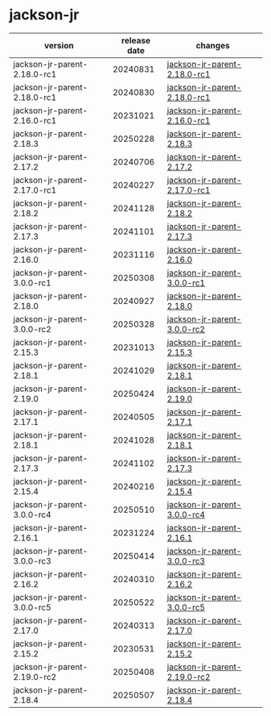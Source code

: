 # jackson-jr	


|version|release date|changes|
|---|---|---|
|jackson-jr-parent-2.18.0-rc1|20240831|[jackson-jr-parent-2.18.0-rc1](./jackson-jr-parent-2.18.0-rc1-20240831.md)|
|jackson-jr-parent-2.18.0-rc1|20240830|[jackson-jr-parent-2.18.0-rc1](./jackson-jr-parent-2.18.0-rc1-20240830.md)|
|jackson-jr-parent-2.16.0-rc1|20231021|[jackson-jr-parent-2.16.0-rc1](./jackson-jr-parent-2.16.0-rc1-20231021.md)|
|jackson-jr-parent-2.18.3|20250228|[jackson-jr-parent-2.18.3](./jackson-jr-parent-2.18.3-20250228.md)|
|jackson-jr-parent-2.17.2|20240706|[jackson-jr-parent-2.17.2](./jackson-jr-parent-2.17.2-20240706.md)|
|jackson-jr-parent-2.17.0-rc1|20240227|[jackson-jr-parent-2.17.0-rc1](./jackson-jr-parent-2.17.0-rc1-20240227.md)|
|jackson-jr-parent-2.18.2|20241128|[jackson-jr-parent-2.18.2](./jackson-jr-parent-2.18.2-20241128.md)|
|jackson-jr-parent-2.17.3|20241101|[jackson-jr-parent-2.17.3](./jackson-jr-parent-2.17.3-20241101.md)|
|jackson-jr-parent-2.16.0|20231116|[jackson-jr-parent-2.16.0](./jackson-jr-parent-2.16.0-20231116.md)|
|jackson-jr-parent-3.0.0-rc1|20250308|[jackson-jr-parent-3.0.0-rc1](./jackson-jr-parent-3.0.0-rc1-20250308.md)|
|jackson-jr-parent-2.18.0|20240927|[jackson-jr-parent-2.18.0](./jackson-jr-parent-2.18.0-20240927.md)|
|jackson-jr-parent-3.0.0-rc2|20250328|[jackson-jr-parent-3.0.0-rc2](./jackson-jr-parent-3.0.0-rc2-20250328.md)|
|jackson-jr-parent-2.15.3|20231013|[jackson-jr-parent-2.15.3](./jackson-jr-parent-2.15.3-20231013.md)|
|jackson-jr-parent-2.18.1|20241029|[jackson-jr-parent-2.18.1](./jackson-jr-parent-2.18.1-20241029.md)|
|jackson-jr-parent-2.19.0|20250424|[jackson-jr-parent-2.19.0](./jackson-jr-parent-2.19.0-20250424.md)|
|jackson-jr-parent-2.17.1|20240505|[jackson-jr-parent-2.17.1](./jackson-jr-parent-2.17.1-20240505.md)|
|jackson-jr-parent-2.18.1|20241028|[jackson-jr-parent-2.18.1](./jackson-jr-parent-2.18.1-20241028.md)|
|jackson-jr-parent-2.17.3|20241102|[jackson-jr-parent-2.17.3](./jackson-jr-parent-2.17.3-20241102.md)|
|jackson-jr-parent-2.15.4|20240216|[jackson-jr-parent-2.15.4](./jackson-jr-parent-2.15.4-20240216.md)|
|jackson-jr-parent-3.0.0-rc4|20250510|[jackson-jr-parent-3.0.0-rc4](./jackson-jr-parent-3.0.0-rc4-20250510.md)|
|jackson-jr-parent-2.16.1|20231224|[jackson-jr-parent-2.16.1](./jackson-jr-parent-2.16.1-20231224.md)|
|jackson-jr-parent-3.0.0-rc3|20250414|[jackson-jr-parent-3.0.0-rc3](./jackson-jr-parent-3.0.0-rc3-20250414.md)|
|jackson-jr-parent-2.16.2|20240310|[jackson-jr-parent-2.16.2](./jackson-jr-parent-2.16.2-20240310.md)|
|jackson-jr-parent-3.0.0-rc5|20250522|[jackson-jr-parent-3.0.0-rc5](./jackson-jr-parent-3.0.0-rc5-20250522.md)|
|jackson-jr-parent-2.17.0|20240313|[jackson-jr-parent-2.17.0](./jackson-jr-parent-2.17.0-20240313.md)|
|jackson-jr-parent-2.15.2|20230531|[jackson-jr-parent-2.15.2](./jackson-jr-parent-2.15.2-20230531.md)|
|jackson-jr-parent-2.19.0-rc2|20250408|[jackson-jr-parent-2.19.0-rc2](./jackson-jr-parent-2.19.0-rc2-20250408.md)|
|jackson-jr-parent-2.18.4|20250507|[jackson-jr-parent-2.18.4](./jackson-jr-parent-2.18.4-20250507.md)|
